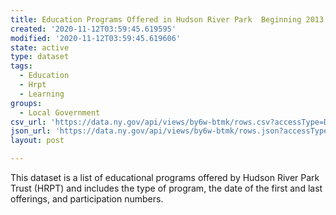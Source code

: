 ```yaml
---
title: Education Programs Offered in Hudson River Park  Beginning 2013
created: '2020-11-12T03:59:45.619595'
modified: '2020-11-12T03:59:45.619606'
state: active
type: dataset
tags:
  - Education
  - Hrpt
  - Learning
groups:
  - Local Government
csv_url: 'https://data.ny.gov/api/views/by6w-btmk/rows.csv?accessType=DOWNLOAD'
json_url: 'https://data.ny.gov/api/views/by6w-btmk/rows.json?accessType=DOWNLOAD'
layout: post

---
```

This dataset is a list of educational programs offered by Hudson River Park Trust (HRPT) and includes the type of program, the date of the first and last offerings, and participation numbers.
